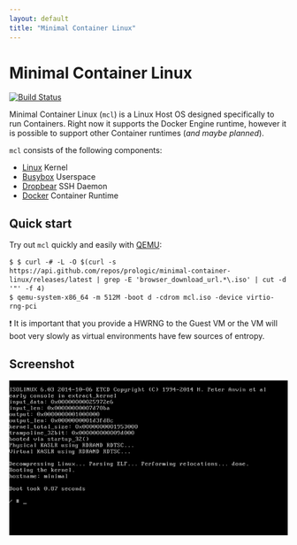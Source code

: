 ```yaml
---
layout: default
title: "Minimal Container Linux"
---
```


# Minimal Container Linux

[![Build Status](https://travis-ci.org/prologic/minimal-container-linux.svg)](https://travis-ci.org/prologic/minimal-container-linux)

Minimal Container Linux (`mcl`) is a Linux Host OS designed specifically to
run Containers. Right now it supports the Docker Engine runtime, however it is
possible to support other Container runtimes (*and maybe planned*).

`mcl` consists of the following components:

- [Linux](https://kernel.org) Kernel
- [Busybox](https://busybox.net/about.html) Userspace
- [Dropbear](https://matt.ucc.asn.au/dropbear/dropbear.html) SSH Daemon
- [Docker](https://www.docker.com/) Container Runtime

## Quick start

Try out `mcl` quickly and easily with [QEMU](https://www.qemu.org/):

```#!bash
$ $ curl -# -L -O $(curl -s https://api.github.com/repos/prologic/minimal-container-linux/releases/latest | grep -E 'browser_download_url.*\.iso' | cut -d '"' -f 4)
$ qemu-system-x86_64 -m 512M -boot d -cdrom mcl.iso -device virtio-rng-pci
```

:exclamation: It is important that you provide a HWRNG to the Guest VM or the
VM will boot very slowly as virtual environments have few sources of entropy.

## Screenshot

![Screenshot](screenshot.png)
